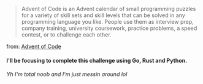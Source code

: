 >Advent of Code is an Advent calendar of small programming puzzles for a variety of skill sets and skill levels that can be solved in any programming language you like. People use them as interview prep, company training, university coursework, practice problems, a speed contest, or to challenge each other.  

from: [Advent of Code](https://adventofcode.com/2022/about)  
#### I'll be focusing to complete this challenge using Go, Rust and Python. 
###### Yh I'm total noob and I'm just messin around lol

